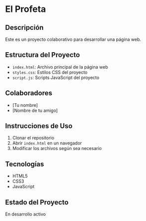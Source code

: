 # El Profeta

## Descripción
Este es un proyecto colaborativo para desarrollar una página web.

## Estructura del Proyecto
- `index.html`: Archivo principal de la página web
- `styles.css`: Estilos CSS del proyecto
- `script.js`: Scripts JavaScript del proyecto

## Colaboradores
- [Tu nombre]
- [Nombre de tu amigo]

## Instrucciones de Uso
1. Clonar el repositorio
2. Abrir `index.html` en un navegador
3. Modificar los archivos según sea necesario

## Tecnologías
- HTML5
- CSS3
- JavaScript

## Estado del Proyecto
En desarrollo activo
